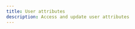 ```yaml
---
title: User attributes
description: Access and update user attributes
---
```



<inline-fragment platform="ios" src="~/lib/auth/fragments/native_common/user_attributes/common.md"></inline-fragment>
<inline-fragment platform="android" src="~/lib/auth/fragments/native_common/user_attributes/common.md"></inline-fragment>
<inline-fragment platform="flutter" src="~/lib/auth/fragments/native_common/user_attributes/common.md"></inline-fragment>
